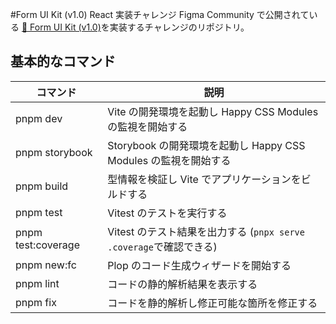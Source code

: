 #Form UI Kit (v1.0) React 実装チャレンジ
Figma Community で公開されている [🪩 Form UI Kit (v1.0)](https://www.figma.com/community/file/1260608076609221645/)を実装するチャレンジのリポジトリ。

## 基本的なコマンド

| コマンド           | 説明                                                               |
| ------------------ | ------------------------------------------------------------------ |
| pnpm dev           | Vite の開発環境を起動し Happy CSS Modules の監視を開始する         |
| pnpm storybook     | Storybook の開発環境を起動し Happy CSS Modules の監視を開始する    |
| pnpm build         | 型情報を検証し Vite でアプリケーションをビルドする                 |
| pnpm test          | Vitest のテストを実行する                                          |
| pnpm test:coverage | Vitest のテスト結果を出力する (`pnpx serve .coverage`で確認できる) |
| pnpm new:fc        | Plop のコード生成ウィザードを開始する                              |
| pnpm lint          | コードの静的解析結果を表示する                                     |
| pnpm fix           | コードを静的解析し修正可能な箇所を修正する                         |
